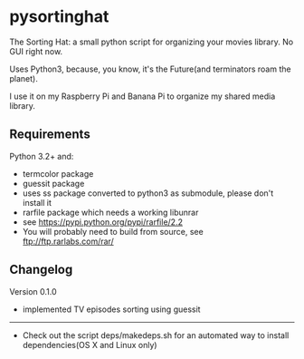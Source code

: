 pysortinghat
============

The Sorting Hat: a small python script for organizing your movies library. No GUI right now.

Uses Python3, because, you know, it's the Future(and terminators roam the planet).

I use it on my Raspberry Pi and Banana Pi to organize my shared media library.  

Requirements
------------
Python 3.2+ and:  
- termcolor package  
- guessit package  
- uses ss package converted to python3 as submodule, please don't install it  
- rarfile package which needs a working libunrar  
- see https://pypi.python.org/pypi/rarfile/2.2  
- You will probably need to build from source, see ftp://ftp.rarlabs.com/rar/  

Changelog
---------
Version 0.1.0
- implemented TV episodes sorting using guessit

-----
- Check out the script deps/makedeps.sh for an automated way to install dependencies(OS X and Linux only)
